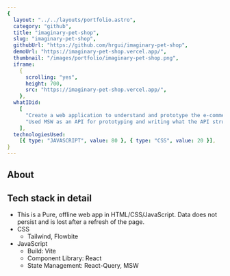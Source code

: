 ```yaml
---
{
  layout: "../../layouts/portfolio.astro",
  category: "github",
  title: "imaginary-pet-shop",
  slug: "imaginary-pet-shop",
  githubUrl: "https://github.com/hrgui/imaginary-pet-shop",
  demoUrl: "https://imaginary-pet-shop.vercel.app/",
  thumbnail: "/images/portfolio/imaginary-pet-shop.png",
  iframe:
    {
      scrolling: "yes",
      height: 700,
      src: "https://imaginary-pet-shop.vercel.app/",
    },
  whatIDid:
    [
      "Create a web application to understand and prototype the e-commerce experience",
      "Used MSW as an API for prototyping and writing what the API structure should look like",
    ],
  technologiesUsed:
    [{ type: "JAVASCRIPT", value: 80 }, { type: "CSS", value: 20 }],
}
---
```


## About

## Tech stack in detail

- This is a Pure, offline web app in HTML/CSS/JavaScript. Data does not persist and is lost after a refresh of the page.
- CSS
  - Tailwind, Flowbite
- JavaScript
  - Build: Vite
  - Component Library: React
  - State Management: React-Query, MSW
